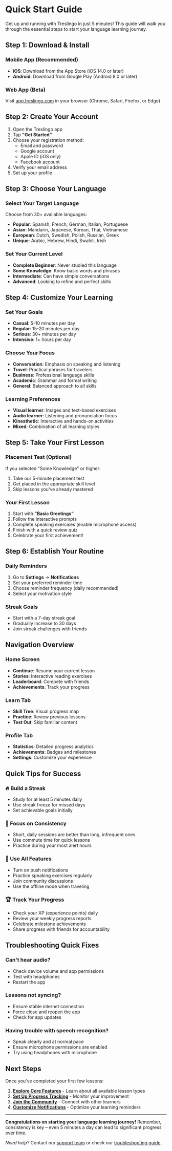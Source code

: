 # Quick Start Guide

Get up and running with Treslingo in just 5 minutes! This guide will walk you through the essential steps to start your language learning journey.

## Step 1: Download & Install

### Mobile App (Recommended)
- **iOS**: Download from the App Store (iOS 14.0 or later)
- **Android**: Download from Google Play (Android 8.0 or later)

### Web App (Beta)
Visit [app.treslingo.com](https://app.treslingo.com) in your browser (Chrome, Safari, Firefox, or Edge)

## Step 2: Create Your Account

1. Open the Treslingo app
2. Tap **"Get Started"**
3. Choose your registration method:
   - Email and password
   - Google account
   - Apple ID (iOS only)
   - Facebook account
4. Verify your email address
5. Set up your profile

## Step 3: Choose Your Language

### Select Your Target Language
Choose from 30+ available languages:
- **Popular**: Spanish, French, German, Italian, Portuguese
- **Asian**: Mandarin, Japanese, Korean, Thai, Vietnamese
- **European**: Dutch, Swedish, Polish, Russian, Greek
- **Unique**: Arabic, Hebrew, Hindi, Swahili, Irish

### Set Your Current Level
- **Complete Beginner**: Never studied this language
- **Some Knowledge**: Know basic words and phrases
- **Intermediate**: Can have simple conversations
- **Advanced**: Looking to refine and perfect skills

## Step 4: Customize Your Learning

### Set Your Goals
- **Casual**: 5-10 minutes per day
- **Regular**: 15-20 minutes per day
- **Serious**: 30+ minutes per day
- **Intensive**: 1+ hours per day

### Choose Your Focus
- **Conversation**: Emphasis on speaking and listening
- **Travel**: Practical phrases for travelers
- **Business**: Professional language skills
- **Academic**: Grammar and formal writing
- **General**: Balanced approach to all skills

### Learning Preferences
- **Visual learner**: Images and text-based exercises
- **Audio learner**: Listening and pronunciation focus
- **Kinesthetic**: Interactive and hands-on activities
- **Mixed**: Combination of all learning styles

## Step 5: Take Your First Lesson

### Placement Test (Optional)
If you selected "Some Knowledge" or higher:
1. Take our 5-minute placement test
2. Get placed in the appropriate skill level
3. Skip lessons you've already mastered

### Your First Lesson
1. Start with **"Basic Greetings"**
2. Follow the interactive prompts
3. Complete speaking exercises (enable microphone access)
4. Finish with a quick review quiz
5. Celebrate your first achievement!

## Step 6: Establish Your Routine

### Daily Reminders
1. Go to **Settings** → **Notifications**
2. Set your preferred reminder time
3. Choose reminder frequency (daily recommended)
4. Select your motivation style

### Streak Goals
- Start with a 7-day streak goal
- Gradually increase to 30 days
- Join streak challenges with friends

## Navigation Overview

### Home Screen
- **Continue**: Resume your current lesson
- **Stories**: Interactive reading exercises
- **Leaderboard**: Compete with friends
- **Achievements**: Track your progress

### Learn Tab
- **Skill Tree**: Visual progress map
- **Practice**: Review previous lessons
- **Test Out**: Skip familiar content

### Profile Tab
- **Statistics**: Detailed progress analytics
- **Achievements**: Badges and milestones
- **Settings**: Customize your experience

## Quick Tips for Success

### 🔥 Build a Streak
- Study for at least 5 minutes daily
- Use streak freeze for missed days
- Set achievable goals initially

### 🎯 Focus on Consistency
- Short, daily sessions are better than long, infrequent ones
- Use commute time for quick lessons
- Practice during your most alert hours

### 📱 Use All Features
- Turn on push notifications
- Practice speaking exercises regularly
- Join community discussions
- Use the offline mode when traveling

### 🏆 Track Your Progress
- Check your XP (experience points) daily
- Review your weekly progress reports
- Celebrate milestone achievements
- Share progress with friends for accountability

## Troubleshooting Quick Fixes

### Can't hear audio?
- Check device volume and app permissions
- Test with headphones
- Restart the app

### Lessons not syncing?
- Ensure stable internet connection
- Force close and reopen the app
- Check for app updates

### Having trouble with speech recognition?
- Speak clearly and at normal pace
- Ensure microphone permissions are enabled
- Try using headphones with microphone

## Next Steps

Once you've completed your first few lessons:

1. **[Explore Core Features](../features/lessons.md)** - Learn about all available lesson types
2. **[Set Up Progress Tracking](../features/progress-tracking.md)** - Monitor your improvement
3. **[Join the Community](../support/community-guidelines.md)** - Connect with other learners
4. **[Customize Notifications](../advanced/notifications.md)** - Optimize your learning reminders

---

**Congratulations on starting your language learning journey!** Remember, consistency is key – even 5 minutes a day can lead to significant progress over time.

*Need help?* Contact our [support team](../support/contact-support.md) or check our [troubleshooting guide](../troubleshooting/common-issues.md).